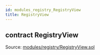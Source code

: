 ```yaml
---
id: modules_registry_RegistryView
title: RegistryView
---
```


<div class="contract-doc"><div class="contract"><h2 class="contract-header"><span class="contract-kind">contract</span> RegistryView</h2><div class="source">Source: <a href="/blob/v1.0.0/contracts/modules/registry/RegistryView.sol" target="_blank">modules/registry/RegistryView.sol</a></div></div></div>
